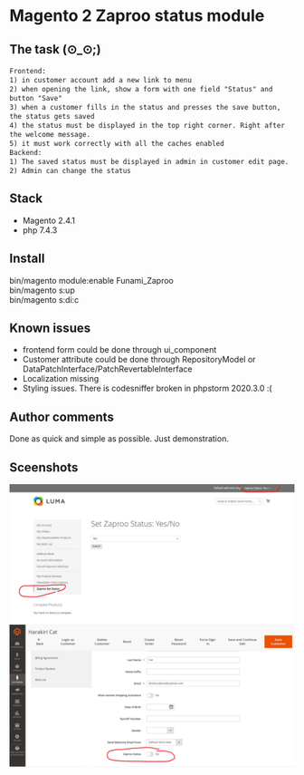# Magento 2 Zaproo status module

## The task (⊙_⊙;)
```text
Frontend:
1) in customer account add a new link to menu
2) when opening the link, show a form with one field "Status" and button "Save"
3) when a customer fills in the status and presses the save button, the status gets saved
4) the status must be displayed in the top right corner. Right after the welcome message.
5) it must work correctly with all the caches enabled
Backend:
1) The saved status must be displayed in admin in customer edit page.
2) Admin can change the status

```
## Stack
* Magento 2.4.1
* php 7.4.3

## Install
bin/magento module:enable Funami_Zaproo  
bin/magento s:up  
bin/magento s:di:c  


## Known issues
* frontend form could be done through ui_component
* Customer attribute could be done through RepositoryModel or DataPatchInterface/PatchRevertableInterface
* Localization missing
* Styling issues. There is codesniffer broken in phpstorm 2020.3.0 :(

## Author comments
Done as quick and simple as possible. Just demonstration.

## Sceenshots
![Frontend](Screensots/frontend_zaproo_status.png)
![Admin](Screensots/admin_zaproo_status.png)
